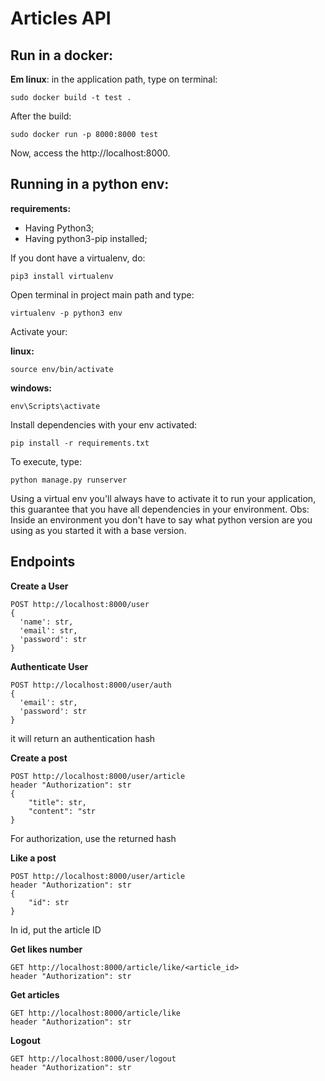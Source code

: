 # Articles API

## Run in a docker:

__Em linux__: in the application path, type on terminal:
```
sudo docker build -t test .
```

After the build:
```
sudo docker run -p 8000:8000 test
```

Now, access the http://localhost:8000.

## Running in a python env:
__requirements:__
* Having Python3;
* Having python3-pip installed;

If you dont have a virtualenv, do:

```
pip3 install virtualenv
```

Open terminal in project main path and type:

```
virtualenv -p python3 env
```

Activate your:

__linux:__
```
source env/bin/activate
```

__windows:__
```
env\Scripts\activate
```

Install dependencies with your env activated:
```
pip install -r requirements.txt
```

To execute, type:
```
python manage.py runserver
```
Using a virtual env you'll always have to activate it to run your application, this guarantee that you have all dependencies in your environment. Obs: Inside an environment you don't have to say what python version are you using as you started it with a base version.

## Endpoints

__Create a User__
```
POST http://localhost:8000/user
{
  'name': str,
  'email': str,
  'password': str
}
```

__Authenticate User__
```
POST http://localhost:8000/user/auth
{
  'email': str,
  'password': str
}
```
it will return an authentication hash

__Create a post__
```
POST http://localhost:8000/user/article
header "Authorization": str
{
	"title": str,
	"content": "str
}
```
For authorization, use the returned hash

__Like a post__
```
POST http://localhost:8000/user/article
header "Authorization": str
{
	"id": str
}
```
In id, put the article ID

__Get likes number__
```
GET http://localhost:8000/article/like/<article_id>
header "Authorization": str
```

__Get articles__
```
GET http://localhost:8000/article/like
header "Authorization": str
```

__Logout__
```
GET http://localhost:8000/user/logout
header "Authorization": str
```
